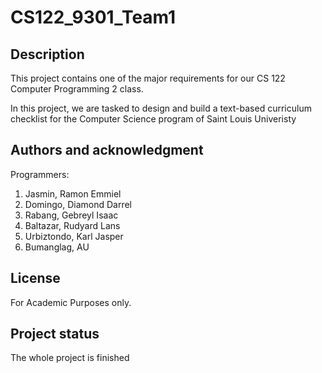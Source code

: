 # CS122_9301_Team1


## Description
This project contains one of the major requirements for our CS 122 Computer Programming 2 class.

In this project, we are tasked to design and build a text-based curriculum checklist for the Computer Science program of Saint Louis Univeristy

## Authors and acknowledgment
Programmers:

1. Jasmin, Ramon Emmiel
2. Domingo, Diamond Darrel
3. Rabang, Gebreyl Isaac
4. Baltazar, Rudyard Lans
5. Urbiztondo, Karl Jasper
6. Bumanglag, AU

## License
For Academic Purposes only.

## Project status
The whole project is finished


